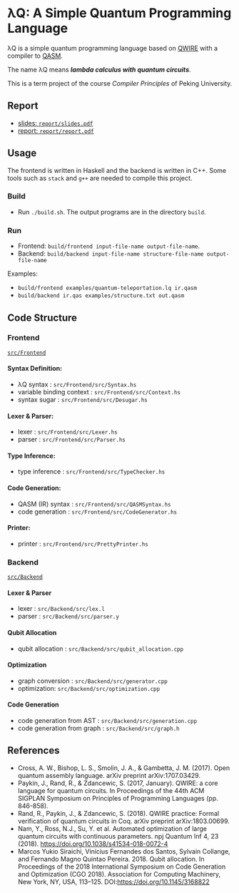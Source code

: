 # **λQ**: A Simple Quantum Programming Language

λQ is a simple quantum programming language based on [QWIRE](https://github.com/inQWIRE/QWIRE) with a compiler to [QASM](https://github.com/Qiskit/openqasm).

The name λQ means ***lambda calculus with quantum circuits***.

This is a term project of the course *Compiler Principles* of Peking University.


## Report
- [slides: `report/slides.pdf`](report/slides.pdf)
- [report: `report/report.pdf`](report/report.pdf)

## Usage

The frontend is written in Haskell and the backend is written in C++.
Some tools such as `stack` and `g++` are needed to compile this project.
### Build
- Run `./build.sh`. The output programs are in the directory `build`.

### Run
- Frontend: `build/frontend input-file-name output-file-name`.
- Backend: `build/backend input-file-name structure-file-name output-file-name`

Examples:
- `build/frontend examples/quantum-teleportation.lq ir.qasm`
- `build/backend ir.qas examples/structure.txt out.qasm`

## Code Structure
### Frontend

[`src/Frontend`](src/Frontend/)

#### Syntax Definition:
- λQ syntax : `src/Frontend/src/Syntax.hs`
- variable binding context : `src/Frontend/src/Context.hs`
- syntax sugar : `src/Frontend/src/Desugar.hs`

#### Lexer & Parser:
- lexer : `src/Frontend/src/Lexer.hs`
- parser : `src/Frontend/src/Parser.hs`

#### Type Inference:
- type inference : `src/Frontend/src/TypeChecker.hs`

#### Code Generation:
- QASM (IR) syntax : `src/Frontend/src/QASMSyntax.hs`
- code generation : `src/Frontend/src/CodeGenerator.hs`

#### Printer:
- printer : `src/Frontend/src/PrettyPrinter.hs`


### Backend
[`src/Backend`](src/Backend)

#### Lexer & Parser
- lexer : `src/Backend/src/lex.l`
- parser : `src/Backend/src/parser.y`

#### Qubit Allocation
- qubit allocation : `src/Backend/src/qubit_allocation.cpp`

#### Optimization
- graph conversion : `src/Backend/src/generator.cpp`
- optimization: `src/Backend/src/optimization.cpp`

#### Code Generation
- code generation from AST : `src/Backend/src/generation.cpp`
- code generation from graph : `src/Backend/src/graph.h`   


## References
- Cross, A. W., Bishop, L. S., Smolin, J. A., & Gambetta, J. M. (2017). Open quantum assembly language. arXiv preprint arXiv:1707.03429.
- Paykin, J., Rand, R., & Zdancewic, S. (2017, January). QWIRE: a core language for quantum circuits. In Proceedings of the 44th ACM SIGPLAN Symposium on Principles of Programming Languages (pp. 846-858).
- Rand, R., Paykin, J., & Zdancewic, S. (2018). QWIRE practice: Formal verification of quantum circuits in Coq. arXiv preprint arXiv:1803.00699.
- Nam, Y., Ross, N.J., Su, Y. et al. Automated optimization of large quantum circuits with continuous parameters. npj Quantum Inf 4, 23 (2018). https://doi.org/10.1038/s41534-018-0072-4
- Marcos Yukio Siraichi, Vinícius Fernandes dos Santos, Sylvain Collange, and Fernando Magno Quintao Pereira. 2018. Qubit allocation. In Proceedings of the 2018 International Symposium on Code Generation and Optimization (CGO 2018). Association for Computing Machinery, New York, NY, USA, 113–125. DOI:https://doi.org/10.1145/3168822
